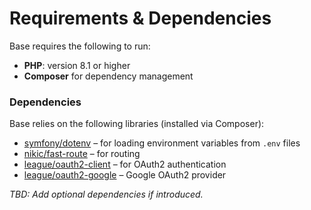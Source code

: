 # Requirements & Dependencies

Base requires the following to run:

- **PHP**: version 8.1 or higher
- **Composer** for dependency management

### Dependencies

Base relies on the following libraries (installed via Composer):

- [symfony/dotenv](https://github.com/symfony/dotenv) – for loading environment variables from `.env` files
- [nikic/fast-route](https://github.com/nikic/FastRoute) – for routing
- [league/oauth2-client](https://github.com/thephpleague/oauth2-client) – for OAuth2 authentication
- [league/oauth2-google](https://github.com/thephpleague/oauth2-google) – Google OAuth2 provider

_TBD: Add optional dependencies if introduced._
